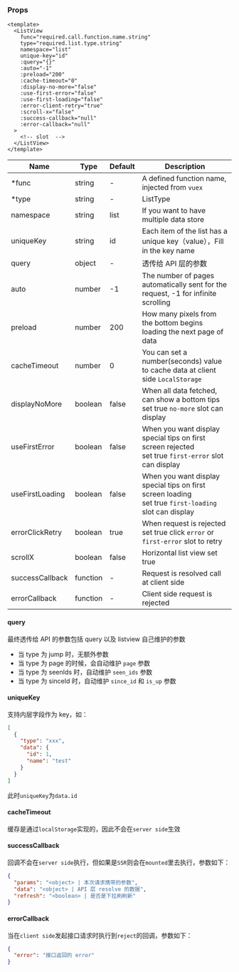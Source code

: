 ### Props

```vue
<template>
  <ListView
    func="required.call.function.name.string"
    type="required.list.type.string"
    namespace="list"
    unique-key="id"
    :query="{}"
    :auto="-1"
    :preload="200"
    :cache-timeout="0"
    :display-no-more="false"
    :use-first-error="false"
    :use-first-loading="false"
    :error-client-retry="true"
    :scroll-x="false"
    :success-callback="null"
    :error-callback="null"
  >
    <!-- slot  -->
  </ListView>
</template>
```


| Name | Type | Default | Description |
| --- | --- | --- | ---- |
| *func | string | - | A defined function name, injected from `vuex` |
| *type | string | - | ListType |
| namespace | string | list | If you want to have multiple data store |
| uniqueKey | string | id | Each item of the list has a unique key（value），Fill in the key name |
| query | object | - | 透传给 API 层的参数 |
| auto | number | -1 | The number of pages automatically sent for the request, -1 for infinite scrolling |
| preload | number | 200 | How many pixels from the bottom begins loading the next page of data |
| cacheTimeout | number | 0 | You can set a number(seconds) value to cache data at client side `LocalStorage` |
| displayNoMore | boolean | false | When all data fetched, can show a bottom tips <br> set true `no-more` slot can display |
| useFirstError | boolean | false | When you want display special tips on first screen rejected <br> set true `first-error` slot can display | 
| useFirstLoading | boolean | false | When you want display special tips on first screen loading <br> set true `first-loading` slot can display |
| errorClickRetry | boolean | true | When request is rejected <br> set true click `error` or `first-error` slot to retry |
| scrollX | boolean | false | Horizontal list view set true  |
| successCallback | function | - | Request is resolved call at client side |
| errorCallback | function | - | Client side request is rejected |

#### query
最终透传给 API 的参数包括 query 以及 listview 自己维护的参数
- 当 type 为 jump 时，无额外参数
- 当 type 为 page 的时候，会自动维护 `page` 参数
- 当 type 为 seenIds 时，自动维护 `seen_ids` 参数
- 当 type 为 sinceId 时，自动维护 `since_id` 和 `is_up` 参数

#### uniqueKey
支持内层字段作为 key，如：
```json
[
  {
    "type": "xxx",
    "data": {
      "id": 1,
      "name": "test"
    }
  }
]
```
此时`uniqueKey`为`data.id`

#### cacheTimeout
缓存是通过`localStorage`实现的，因此不会在`server side`生效

#### successCallback
回调不会在`server side`执行，但如果是`SSR`则会在`mounted`里去执行，参数如下：
```json
{
  "params": "<object> | 本次请求携带的参数",
  "data": "<object> | API 层 resolve 的数据",
  "refresh": "<boolean> | 是否是下拉刷刷新"
}
```

#### errorCallback
当在`client side`发起接口请求时执行到`reject`的回调，参数如下：
```json
{
  "error": "接口返回的 error"
}
```

